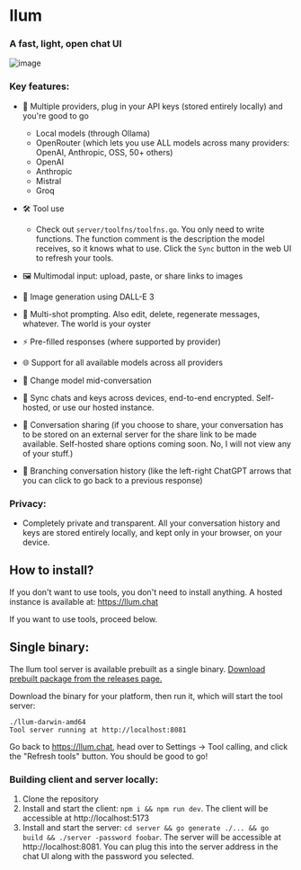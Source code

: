 # llum

### A fast, light, open chat UI

![image](https://github.com/user-attachments/assets/38cc47cf-06a3-4dca-8ee5-d9c9edf57903)

### Key features:

- 🔌 Multiple providers, plug in your API keys (stored entirely locally) and you're good to go

  - Local models (through Ollama)
  - OpenRouter (which lets you use ALL models across many providers: OpenAI, Anthropic, OSS, 50+ others)
  - OpenAI
  - Anthropic
  - Mistral
  - Groq

- 🛠️ Tool use
  - Check out `server/toolfns/toolfns.go`. You only need to write functions. The function comment is the description the model receives, so it knows what to use. Click the `Sync` button in the web UI to refresh your tools.
- 🖼️ Multimodal input: upload, paste, or share links to images
- 🎨 Image generation using DALL-E 3
- 📝 Multi-shot prompting. Also edit, delete, regenerate messages, whatever. The world is your oyster
- ⚡ Pre-filled responses (where supported by provider)
- 🌐 Support for all available models across all providers
- 🔄 Change model mid-conversation
- 🔐 Sync chats and keys across devices, end-to-end encrypted. Self-hosted, or use our hosted instance.
- 🔗 Conversation sharing (if you choose to share, your conversation has to be stored on an external server for the share link to be made available. Self-hosted share options coming soon. No, I will not view any of your stuff.)
- 🌿 Branching conversation history (like the left-right ChatGPT arrows that you can click to go back to a previous response)

### Privacy:

- Completely private and transparent. All your conversation history and keys are stored entirely locally, and kept only in your browser, on your device.

## How to install?

If you don't want to use tools, you don't need to install anything. A hosted instance is available at: https://llum.chat

If you want to use tools, proceed below.

## Single binary:

The llum tool server is available prebuilt as a single binary. [Download prebuilt package from the releases page.](https://github.com/zakkor/llum/releases)

Download the binary for your platform, then run it, which will start the tool server:

```
./llum-darwin-amd64
Tool server running at http://localhost:8081
```

Go back to https://llum.chat, head over to Settings -> Tool calling, and click the "Refresh tools" button. You should be good to go!

### Building client and server locally:

1. Clone the repository
2. Install and start the client: `npm i && npm run dev`. The client will be accessible at http://localhost:5173
3. Install and start the server: `cd server && go generate ./... && go build && ./server -password foobar`. The server will be accessible at http://localhost:8081. You can plug this into the server address in the chat UI along with the password you selected.
